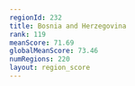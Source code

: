 ```yaml
---
regionId: 232
title: Bosnia and Herzegovina
rank: 119
meanScore: 71.69
globalMeanScore: 73.46
numRegions: 220
layout: region_score
---
```

